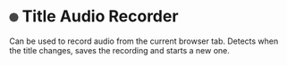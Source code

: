 # ![Logo](public/icon/16_light.png) Title Audio Recorder

Can be used to record audio from the current browser tab. Detects when the title changes, saves the recording and starts a new one.
